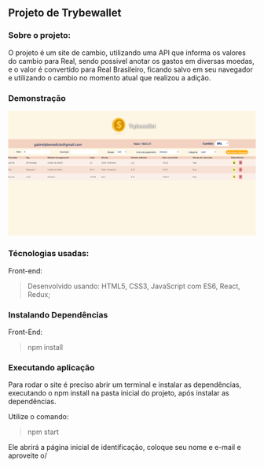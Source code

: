 ## Projeto de Trybewallet

### Sobre o projeto:

O projeto é um site de cambio, utilizando uma API que informa os valores do cambio para Real, sendo possivel anotar os gastos em diversas moedas, e o valor é convertido para Real Brasileiro, ficando salvo em seu navegador e utilizando o cambio no momento atual que realizou a adição.

### Demonstração

![Desktop](./trybewallet-image.PNG)

### Técnologias usadas:

Front-end:

>Desenvolvido usando: HTML5, CSS3, JavaScript com ES6, React, Redux;

### Instalando Dependências

Front-End:

>npm install

### Executando aplicação

Para rodar o site é preciso abrir um terminal e instalar as dependências, executando o npm install na pasta inicial do projeto, após instalar as dependências.

Utilize o comando:

>npm start

Ele abrirá a página inicial de identificação, coloque seu nome e e-mail e aproveite o/
